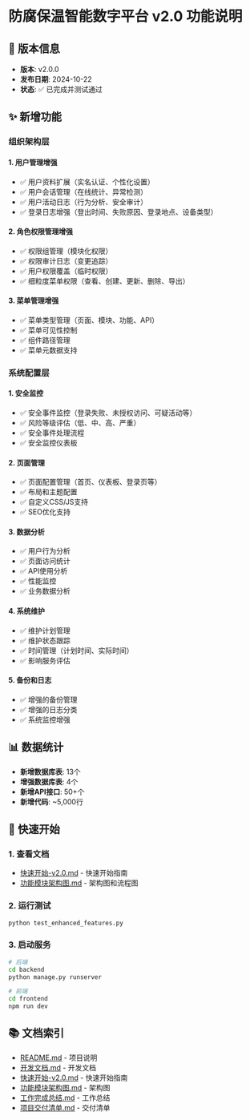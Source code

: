 # 防腐保温智能数字平台 v2.0 功能说明

## 🎯 版本信息

- **版本**: v2.0.0
- **发布日期**: 2024-10-22
- **状态**: ✅ 已完成并测试通过

## ✨ 新增功能

### 组织架构层

#### 1. 用户管理增强
- ✅ 用户资料扩展（实名认证、个性化设置）
- ✅ 用户会话管理（在线统计、异常检测）
- ✅ 用户活动日志（行为分析、安全审计）
- ✅ 登录日志增强（登出时间、失败原因、登录地点、设备类型）

#### 2. 角色权限管理增强
- ✅ 权限组管理（模块化权限）
- ✅ 权限审计日志（变更追踪）
- ✅ 用户权限覆盖（临时权限）
- ✅ 细粒度菜单权限（查看、创建、更新、删除、导出）

#### 3. 菜单管理增强
- ✅ 菜单类型管理（页面、模块、功能、API）
- ✅ 菜单可见性控制
- ✅ 组件路径管理
- ✅ 菜单元数据支持

### 系统配置层

#### 1. 安全监控
- ✅ 安全事件监控（登录失败、未授权访问、可疑活动等）
- ✅ 风险等级评估（低、中、高、严重）
- ✅ 安全事件处理流程
- ✅ 安全监控仪表板

#### 2. 页面管理
- ✅ 页面配置管理（首页、仪表板、登录页等）
- ✅ 布局和主题配置
- ✅ 自定义CSS/JS支持
- ✅ SEO优化支持

#### 3. 数据分析
- ✅ 用户行为分析
- ✅ 页面访问统计
- ✅ API使用分析
- ✅ 性能监控
- ✅ 业务数据分析

#### 4. 系统维护
- ✅ 维护计划管理
- ✅ 维护状态跟踪
- ✅ 时间管理（计划时间、实际时间）
- ✅ 影响服务评估

#### 5. 备份和日志
- ✅ 增强的备份管理
- ✅ 增强的日志分类
- ✅ 系统监控增强

## 📊 数据统计

- **新增数据库表**: 13个
- **增强数据库表**: 4个
- **新增API接口**: 50+个
- **新增代码**: ~5,000行

## 🚀 快速开始

### 1. 查看文档
- [快速开始-v2.0.md](./快速开始-v2.0.md) - 快速开始指南
- [功能模块架构图.md](./功能模块架构图.md) - 架构图和流程图

### 2. 运行测试
```bash
python test_enhanced_features.py
```

### 3. 启动服务
```bash
# 后端
cd backend
python manage.py runserver

# 前端
cd frontend
npm run dev
```

## 📚 文档索引

- [README.md](./README.md) - 项目说明
- [开发文档.md](./开发文档.md) - 开发文档
- [快速开始-v2.0.md](./快速开始-v2.0.md) - 快速开始指南
- [功能模块架构图.md](./功能模块架构图.md) - 架构图
- [工作完成总结.md](./工作完成总结.md) - 工作总结
- [项目交付清单.md](./项目交付清单.md) - 交付清单

